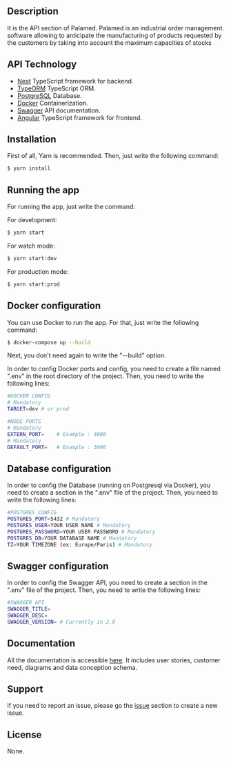 ## Description

It is the API section of Palamed. Palamed is an industrial order management. software allowing to anticipate the manufacturing of products requested by the customers by taking into account the maximum capacities of stocks

## API Technology

- [Nest](https://nestjs.com/) TypeScript framework for backend.
- [TypeORM](https://typeorm.io/) TypeScript ORM.
- [PostgreSQL](https://www.postgresql.org/) Database.
- [Docker](https://www.docker.com/) Containerization.
- [Swagger](https://swagger.io/) API documentation.
- [Angular](https://angular.io/) TypeScript framework for frontend.

## Installation

First of all, Yarn is recommended.
Then, just write the following command:

```bash
$ yarn install
```

## Running the app

For running the app, just write the command:

For development:
```bash
$ yarn start
```

For watch mode:
```bash
$ yarn start:dev
```

For production mode:
```bash
$ yarn start:prod
```

## Docker configuration

You can use Docker to run the app. For that, just write the following command:
```bash
$ docker-compose up --build
```
Next, you don't need again to write the "--build" option.

In order to config Docker ports and config, you need to create a file named ".env" in the root directory of the project. Then, you need to write the following lines:
```bash
#DOCKER CONFIG
# Mandatory
TARGET=dev # or prod

#NODE PORTS
# Mandatory
EXTERN_PORT=    # Example : 4000
# Mandatory
DEFAULT_PORT=   # Example : 3000
```

## Database configuration

In order to config the Database (running on Postgresql via Docker), you need to create a section in the ".env" file of the project. Then, you need to write the following lines:
```bash
#POSTGRES CONFIG
POSTGRES_PORT=5432 # Mandatory
POSTGRES_USER=YOUR USER NAME # Mandatory
POSTGRES_PASSWORD=YOUR USER PASSWORD # Mandatory
POSTGRES_DB=YOUR DATABASE NAME # Mandatory
TZ=YOUR TIMEZONE (ex: Europe/Paris) # Mandatory
```

## Swagger configuration
In order to config the Swagger API, you need to create a section in the ".env" file of the project. Then, you need to write the following lines:
```bash
#SWAGGER API
SWAGGER_TITLE=
SWAGGER_DESC=
SWAGGER_VERSION= # Currently in 2.0
```

## Documentation

All the documentation is accessible [here](https://github.com/hugostaedelin/hermes/wiki).
It includes user stories, customer need, diagrams and data conception schema.

## Support

If you need to report an issue, please go the [issue](https://github.com/hugostaedelin/hermes/issues) section to create a new issue.

## License

None.
